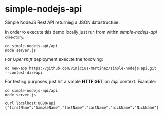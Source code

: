 # simple-nodejs-api

Simple NodeJS Rest API returning a JSON datastructure.

In order to execute this demo locally just run from within *simple-nodejs-api* directory:
```
cd simple-nodejs-api/api
node server.js
```

For *Openshift*  deployment execute the following:
```
oc new-app https://github.com/vinicius-martinez/simple-nodejs-api.git --context-dir=api
```

For testing purposes, just hit a simple **HTTP GET** on */api* context. Example:
```
cd simple-nodejs-api/api
node server.js

curl localhost:8080/api
{"firstName":"SampleName","lastName":"LastName","nickName":"NickName"}
```